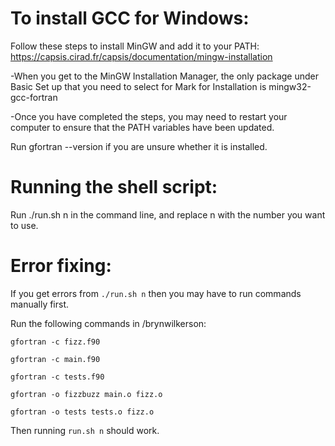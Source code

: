 # To install GCC for Windows:
Follow these steps to install MinGW and add it to your PATH:
https://capsis.cirad.fr/capsis/documentation/mingw-installation

-When you get to the MinGW Installation Manager, 
the only package under Basic Set up that you need to 
select for Mark for Installation is mingw32-gcc-fortran

-Once you have completed the steps, you may need to restart your computer to
ensure that the PATH variables have been updated.

Run gfortran --version if you are unsure whether it is installed.

# Running the shell script:
Run ./run.sh n in the command line, and replace n with the number you want to use.

# Error fixing:
If you get errors from ```./run.sh n``` then you may have to run commands manually first.

Run the following commands in /brynwilkerson: 

```
gfortran -c fizz.f90

gfortran -c main.f90

gfortran -c tests.f90

gfortran -o fizzbuzz main.o fizz.o

gfortran -o tests tests.o fizz.o
```

Then running ```run.sh n``` should work.